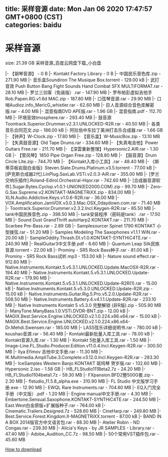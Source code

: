 
title: 采样音源
date: Mon Jan 06 2020 17:47:57 GMT+0800 (CST)    
categories: baidu
---

# 采样音源
size: 21.39 GB
 采样音源_百度云网盘下载_小白盘
 
|- 【钢琴音源】 - 0 B
|- Kontakt Factory Library - 0 B
|- 中国民乐音色库.zip - 271.90 MB
|- 音乐盒Soundiron The Musique Box.torrent - 129.00 kB
|- 武打音效 Push Button Bang Fight Sounds Hand Combat SFX MULTiFORMAT.rar - 28.10 MB
|- 罗兰三剑客（免装版）.rar - 147.90 MB
|- 罗布帕彭虚拟吉他手Rob.Papen.RG.v1.6d MAC.zip - 187.80 MB
|- 口弦琴音源.rar - 29.90 MB
|- 口哨Audioz.info_MericG_whistler.rar - 62.60 MB
|- 巨人音源综合音色库解密版.rar - 4.00 MB
|- 混音指南DVD APE版.rar - 1.96 GB
|- 混音指南.pdf - 112.70 MB
|- 环境音效tmosphere.rar - 293.40 MB
|- 鼓音源 Toontrack.Superior.Drummer.v2.3.1.UNLOCKED-R2R.rar - 40.50 MB
|- 各类音乐合同范文.zip - 186.00 kB
|- 阿拉伯中东拉丁美洲打击乐合成器.rar - 1.66 GB
|- 【钟声】W-Clock.zip - 17.80 MB
|- 【音乐盒】W-MusicBox.zip - 13.10 MB
|- 【失真鼓音源】Old Tape Drums.rar - 334.60 MB
|- 【失真电吉他】Power Guitars Free.rar - 211.70 MB
|- 【深雲重新整理】Hypersonic2.AIR.rar - 1.30 GB
|- 【管风琴】1850 Pipe Organ Free.zip - 128.80 MB
|- 【鼓音源】Drum Circle Lite.zip - 744.70 MB
|- 【Kontakt入库小工具】.rar - 48.40 MB
|- 《斯蒂芬板岩鼓白金版》Steven.Slate.Drums.Platinum.v3.5.torrent - 77.00 kB
|- [萨克斯合成器2代].LinPlug.SaxLab.VSTi.v2.0.3-AiR.rar - 355.00 MB
|- [罗兰交响乐插件].Roland-Edirol.Orchestral-Hqor.rar - 742.60 MB
|- [合成器音源软件].Sugar.Bytes.Cyclop.v1.0.1-UNION(ED2000.COM).zip - 99.70 MB
|- Zero-G.Sax.Supreme.v2.KONTAKT-MAGNETRiXX.zip - 834.00 MB
|- XLN.Audio.Addictive.Keys.v1.0.6-R2R.rar - 36.00 MB
|- VOX.Amplification.JamVOX.v3.0.3.Mac.OSX_0daydown.com.rar - 71.40 MB
|- Toontrack.Superior.Drummer.v2.3.2.Incl.Keygen-R2R.rar - 85.50 MB
|- tank中国民族音色.zip - 398.50 MB
|- tank安装程序（密码是tank）.rar - 17.50 MB
|- Sound Dust GrandThrift autoHarp2 KONTAKT.rar - 211.70 MB
|- Scarbee Pre-Bass.rar - 2.89 GB
|- Samplesourcer Spinet 1790 KONTAKT 小型拨弦.rar - 51.20 MB
|- Samples Modeling The Saxophones v1.1.1  WiN.rar - 20.00 kB
|- SampleOddity.Thrash.DI.v1.0.KONTAKT-SYNTHiC4TE.rar - 240.90 MB
|- RealGuitar3中文手册.pdf - 6.60 MB
|- Quantum Leap Silk民族音源.torrent - 22.00 kB
|- Prominy - SR5 Rock Bass种子.rar - 81.00 kB
|- Prominy - SR5 Rock Bass试听.mp3 - 153.00 kB
|- Nature sound effect.rar - 912.60 MB
|- Native.Instruments.Kontakt.5.v5.3.1.UNLOCKED.Update.MacOSX-R2R.rar - 194.40 MB
|- Native.Instruments.Kontakt.5.v5.3.1.UNLOCKED.Update-R2R.rar - 179.90 MB
|- Native.Instruments.Kontakt.5.v5.3.1.UNLOCKED.Update-R2R(1).rar - 15.00 kB
|- Native.Instruments.Kontakt.5.v5.3.0.UNLOCKED.Update-R2R.zip - 15.00 kB
|- Native.Instruments.Guitar.Rig.5.Pro.v5.2.0.Update-R2R.rar - 508.50 MB
|- Native.Instruments.Battery.4.v4.1.1.Update-R2R.rar - 233.10 MB
|- Native Instruments Kontakt 5 v5.3.0 完整解锁 (非R版).zip - 505.90 MB
|- ManyTone.ManyBass.1.0.VSTi.DVDR-BNT.zip - 12.00 kB
|- MAGIX.Best.Service.Engine.UNLOCKED.v2.1.0.224.x86.x64.rar - 15.00 kB
|- MAGIX.Best.Service.Engine.UNLOCKED.v2.1.0.224.x86.x64-Dr.Mehdi.Swensen.rar - 185.00 MB
|- LASS弦乐详细说明书.rar - 780.00 kB
|- koushao音源.rar - 56.40 MB
|- Kontakt最新批量入库工具.rar - 78.00 kB
|- Kontakt音源入库.rar - 1.30 MB
|- Kontakt 5批量入库工具.rar - 1.50 MB
|- Image-Line.FL.Studio.Producer.Edition.v11.0.4.Incl.Keygen-R2R.rar - 300.50 MB
|- Ilya Efimov 吉他中文手册.rar - 11.30 MB
|- IK.Multimedia.AmpliTube.3.Complete.v3.12.0.Incl.Keygen-R2R.rar - 283.30 MB
|- IceSamples Western Banjo KONTAKT 斑鸠琴 贺岁版.rar - 132.60 MB
|- Hypersonic 2.iso - 1.58 GB
|- HB_FLStudio111Beta2.7z - 24.20 MB
|- HB_FLStudio1104beta1.7z - 59.30 MB
|- FXpansion.BFD2整500G套.zip - 2.30 MB
|- flstudio_11.5.8_alpha.exe - 310.90 MB
|- FL Studio 中文版学习手册.exe - 12.90 MB
|- EWQL Rare Instruments.rar - 704.60 MB
|- EQ入门完全手册（中文版）.pdf - 1.20 MB
|- Engine manual中文手册.rar - 4.30 MB
|- Embertone.Sensual.Saxophone.KONTAKT-SYNTHiC4TE.rar - 244.50 MB
|- East.West白金原版+扩展版种子.rar - 764.00 kB
|- Cinematic.Trailers.Designed.7z - 528.60 MB
|- CineHarp.rar - 249.80 MB
|- Best.Service.Forest.Kingdom.II-MAGNETRiXX.torrent - 87.00 kB
|- BAND IN A BOX 2014版官方中文语言包.rar - 88.30 MB
|- Atelier Robin - ND Congas.rar - 239.30 MB
|- Alicia's Keys - by JR SAMPLES - Library.rar - 47.40 MB
|- Adobe_Audition_CC.7z - 98.50 MB
|- 50个常用VST插件包.rar - 45.60 MB

[How to download](https://bpcam.bemobtrk.com/go/2ceec3aa-1ca2-46d6-b9ff-aaa5c184517c?jno=4453)